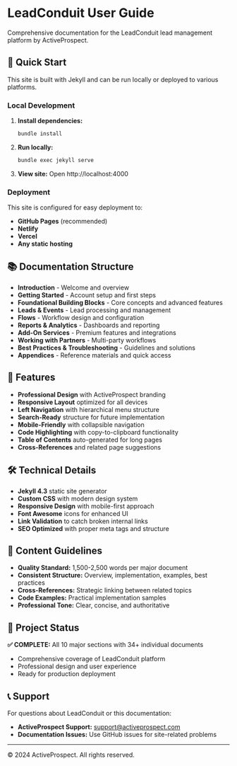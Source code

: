 # LeadConduit User Guide

Comprehensive documentation for the LeadConduit lead management platform by ActiveProspect.

## 🚀 Quick Start

This site is built with Jekyll and can be run locally or deployed to various platforms.

### Local Development

1. **Install dependencies:**
   ```bash
   bundle install
   ```

2. **Run locally:**
   ```bash
   bundle exec jekyll serve
   ```

3. **View site:**
   Open http://localhost:4000

### Deployment

This site is configured for easy deployment to:
- **GitHub Pages** (recommended)
- **Netlify** 
- **Vercel**
- **Any static hosting**

## 📚 Documentation Structure

- **Introduction** - Welcome and overview
- **Getting Started** - Account setup and first steps
- **Foundational Building Blocks** - Core concepts and advanced features
- **Leads & Events** - Lead processing and management
- **Flows** - Workflow design and configuration
- **Reports & Analytics** - Dashboards and reporting
- **Add-On Services** - Premium features and integrations
- **Working with Partners** - Multi-party workflows
- **Best Practices & Troubleshooting** - Guidelines and solutions
- **Appendices** - Reference materials and quick access

## 🎨 Features

- **Professional Design** with ActiveProspect branding
- **Responsive Layout** optimized for all devices
- **Left Navigation** with hierarchical menu structure
- **Search-Ready** structure for future implementation
- **Mobile-Friendly** with collapsible navigation
- **Code Highlighting** with copy-to-clipboard functionality
- **Table of Contents** auto-generated for long pages
- **Cross-References** and related page suggestions

## 🛠️ Technical Details

- **Jekyll 4.3** static site generator
- **Custom CSS** with modern design system
- **Responsive Design** with mobile-first approach
- **Font Awesome** icons for enhanced UI
- **Link Validation** to catch broken internal links
- **SEO Optimized** with proper meta tags and structure

## 📝 Content Guidelines

- **Quality Standard:** 1,500-2,500 words per major document
- **Consistent Structure:** Overview, implementation, examples, best practices
- **Cross-References:** Strategic linking between related topics
- **Code Examples:** Practical implementation samples
- **Professional Tone:** Clear, concise, and authoritative

## 🎯 Project Status

**✅ COMPLETE:** All 10 major sections with 34+ individual documents
- Comprehensive coverage of LeadConduit platform
- Professional design and user experience
- Ready for production deployment

## 📞 Support

For questions about LeadConduit or this documentation:
- **ActiveProspect Support:** support@activeprospect.com
- **Documentation Issues:** Use GitHub issues for site-related problems

---

© 2024 ActiveProspect. All rights reserved.